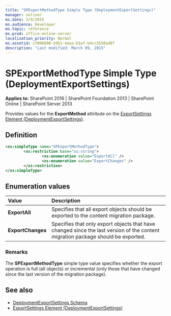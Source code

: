 ```yaml
---
title: "SPExportMethodType Simple Type (DeploymentExportSettings)"
manager: soliver
ms.date: 3/9/2015
ms.audience: Developer
ms.topic: reference
ms.prod: office-online-server
localization_priority: Normal
ms.assetid: cf806690-29b1-4aea-b1ef-b4cc3550ad8f
description: "Last modified: March 09, 2015"
---
```


# SPExportMethodType Simple Type (DeploymentExportSettings)

**Applies to:** SharePoint 2016 | SharePoint Foundation 2013 | SharePoint Online | SharePoint Server 2013
  
Provides values for the **ExportMethod** attribute on the [ExportSettings Element (DeploymentExportSettings)](exportsettings-element-deploymentexportsettings.md). 

## Definition

```XML
<xs:simpleType name="SPExportMethodType">
        <xs:restriction base="xs:string">
                <xs:enumeration value="ExportAll" />
                <xs:enumeration value="ExportChanges" />
        </xs:restriction>
</xs:simpleType>

```

## Enumeration values

|**Value**|**Description**|
|:-----|:-----|
|**ExportAll** <br/> |Specifies that all export objects should be exported to the content migration package.  <br/> |
|**ExportChanges** <br/> |Specifies that only export objects that have changed since the last version of the content migration package should be exported.  <br/> |
   
### Remarks

The **SPExportMethodType** simple type value specifies whether the export operation is full (all objects) or incremental (only those that have changed since the last version of the migration package). 
  
## See also

- [DeploymentExportSettings Schema](deploymentexportsettings-schema.md)
- [ExportSettings Element (DeploymentExportSettings)](exportsettings-element-deploymentexportsettings.md)

